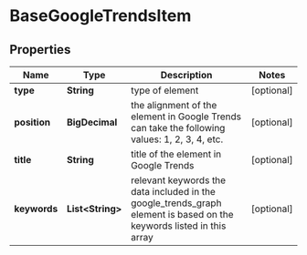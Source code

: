 

# BaseGoogleTrendsItem


## Properties

| Name | Type | Description | Notes |
|------------ | ------------- | ------------- | -------------|
|**type** | **String** | type of element |  [optional] |
|**position** | **BigDecimal** | the alignment of the element in Google Trends can take the following values: 1, 2, 3, 4, etc. |  [optional] |
|**title** | **String** | title of the element in Google Trends |  [optional] |
|**keywords** | **List&lt;String&gt;** | relevant keywords the data included in the google_trends_graph element is based on the keywords listed in this array |  [optional] |




